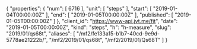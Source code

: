 {
  "properties": {
    "num": [
      6716
    ],
    "unit": [
      "steps"
    ],
    "start": [
      "2019-01-04T00:00:00Z"
    ],
    "end": [
      "2019-01-05T00:00:00Z"
    ],
    "published": [
      "2019-01-05T00:00:00Z"
    ]
  },
  "client_id": "https://www-api.jvt.me/fit",
  "date": "2019-01-05T00:00:00Z",
  "kind": "steps",
  "h": "h-measure",
  "slug": "2019/01/qs68t",
  "aliases": [
    "/mf2/fe133a15-b1b7-40cd-9e9d-5778ae21222b/",
    "/mf2/2019/01/qs68t",
    "/mf2/2019/01/Qs68T"
  ]
}
